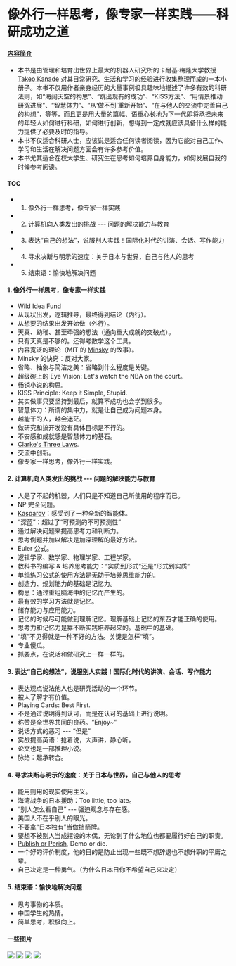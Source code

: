 # 像外行一样思考，像专家一样实践——科研成功之道


#### [内容简介][book-douban]

- 本书是由管理和培育出世界上最大的机器人研究所的卡耐基·梅隆大学教授 [Takeo Kanade][takeo-kanade] 对其日常研究、生活和学习的经验进行收集整理而成的一本小册子。本书不仅用作者亲身经历的大量事例极具趣味地描述了许多有效的科研法则，如“海阔天空的构思”、“跳出现有的成功”、“KISS方法”、“用情景推动研究进展”、“智慧体力”、“从‘做不到’重新开始”、“在与他人的交流中完善自己的构想”，等等，而且更是用大量的篇幅、语重心长地为下一代即将承担未来的年轻人如何进行科研，如何进行创新，想得到一定成就应该具备什么样的能力提供了必要及时的指导。
- 本书不仅适合科研人士，应该说是适合任何读者阅读，因为它能对自己工作、学习和生活在解决问题方面会有许多参考价值。
- 本书尤其适合在校大学生、研究生在思考如何培养自身能力，如何发展自我的时候参考阅读。


[book-douban]: http://book.douban.com/subject/1867455/
[takeo-kanade]: http://en.wikipedia.org/wiki/Takeo_Kanade



#### TOC

- 1. 像外行一样思考，像专家一样实践
- 2. 计算机向人类发出的挑战 --- 问题的解决能力与教育
- 3. 表达“自己的想法”，说服别人实践！国际化时代的讲演、会话、写作能力
- 4. 寻求决断与明示的速度：关于日本与世界，自己与他人的思考
- 5. 结束语：愉快地解决问题



#### 1. 像外行一样思考，像专家一样实践

- Wild Idea Fund
- 从现状出发，逻辑推导，最终得到结论（内行）。
- 从想要的结果出发开始做（外行）。
- 天真、幼稚、甚至牵强的想法（通向重大成就的突破点）。
- 只有天真是不够的。还得考数学这个工具。
- 内容宽泛的理论（MIT 的 [Minsky][marvin-minsky] 的故事）。
- Minsky 的诀窍：反对大家。
- 省略、抽象与简洁之美：省略到什么程度是关键。
- 超级碗上的 Eye Vision: Let's watch the NBA on the court。
- 畅销小说的构思。
- KISS Principle: Keep it Simple, Stupid.
- 其实做事只要坚持到最后，就算不成功也会学到很多。
- 智慧体力：所谓的集中力，就是让自己成为问题本身。
- 越能干的人，越会迷茫。
- 做研究和搞开发没有具体目标是不行的。
- 不安感和成就感是智慧体力的基石。
- [Clarke's Three Laws][clarkes-three-laws].
- 交流中创新。
- 像专家一样思考，像外行一样实践。


[clarkes-three-laws]: http://en.wikipedia.org/wiki/Clarke%27s_three_laws
[marvin-minsky]: http://en.wikipedia.org/wiki/Marvin_Minsky



#### 2. 计算机向人类发出的挑战 --- 问题的解决能力与教育

- 人是了不起的机器，人们只是不知道自己所使用的程序而已。
- NP 完全问题。
- [Kasparov]：感受到了一种全新的智能体。
- “深蓝”：超过了“可预测的不可预测性”
- 通过解决问题来提高思考力和判断力。
- 思考例题并加以解决是加深理解的最好方法。
- Euler 公式。
- 逻辑学家、数学家、物理学家、工程学家。
- 教科书的编写 & 培养思考能力：“实质到形式”还是“形式到实质”
- 单纯练习公式的使用方法是无助于培养思维能力的。
- 创造力、规划能力的基础是记忆力。
- 构思：通过重组脑海中的记忆而产生的。
- 最有效的学习方法就是记忆。
- 储存能力与应用能力。
- 记忆的时候尽可能做到理解记忆。理解基础上记忆的东西才能正确的使用。
- 思考力和记忆力是靠不断实践培养起来的。基础中的基础。
- “填”不见得就是一种不好的方法。关键是怎样“填”。
- 专业傻瓜。
- 抓要点，在说话和做研究上一样一样的。


[kasparov]: http://en.wikipedia.org/wiki/Kasparov



#### 3. 表达“自己的想法”，说服别人实践！国际化时代的讲演、会话、写作能力

- 表达观点说法他人也是研究活动的一个环节。
- 被人了解才有价值。
- Playing Cards: Best First.
- 不是通过说明得到认可，而是在认可的基础上进行说明。
- 称赞是全世界共同的良药。“Enjoy~”
- 说话方式的恶习 --- “但是”
- 实战提高英语：抢着说，大声讲，静心听。
- 论文也是一部推理小说。
- 脉络：起承转合。



#### 4. 寻求决断与明示的速度：关于日本与世界，自己与他人的思考

- 能用则用的现实使用主义。
- 海湾战争的日本援助：Too little, too late。
- “别人怎么看自己” --- 强迫观念与存在感。
- 美国人不在乎别人的眼光。
- 不要拿“日本独有”当做挡箭牌。
- 要想不被别人当成摆设的木偶，无论到了什么地位也都要履行好自己的职责。
- [Publish or Perish][pub-or-prs], Demo or die.
- 一个好的评价制度，他的目的是防止出现一些既不想辞退也不想升职的平庸之辈。
- 自己决定是一种勇气。（为什么日本日你不希望自己来决定）


[pub-or-prs]: https://en.wikipedia.org/wiki/Publish_or_perish



#### 5. 结束语：愉快地解决问题

- 思考事物的本质。
- 中国学生的热情。
- 简单思考，积极向上。

#### 一些图片

![](http://gnat-tang-shared-image.qiniudn.com/pictures/000-2014-07-12-11-43-59.png)
![](http://gnat-tang-shared-image.qiniudn.com/pictures/000-2014-07-12-12-32-52.png)
![](http://gnat-tang-shared-image.qiniudn.com/pictures/000-2014-07-12-12-56-20.png)
![](http://gnat-tang-shared-image.qiniudn.com/pictures/000-2014-07-12-12-56-38.png)